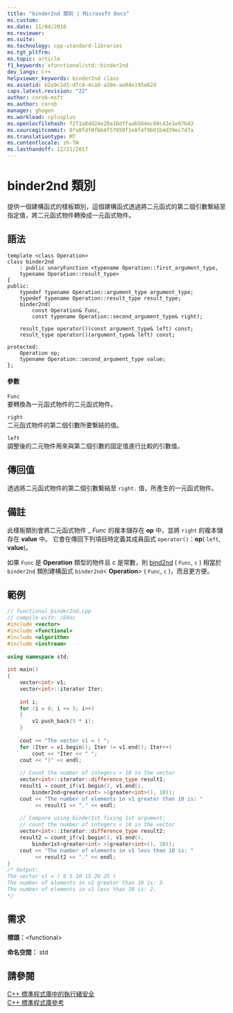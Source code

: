 ```yaml
---
title: "binder2nd 類別 | Microsoft Docs"
ms.custom: 
ms.date: 11/04/2016
ms.reviewer: 
ms.suite: 
ms.technology: cpp-standard-libraries
ms.tgt_pltfrm: 
ms.topic: article
f1_keywords: xfunctional/std::binder2nd
dev_langs: C++
helpviewer_keywords: binder2nd class
ms.assetid: b2a9c1d1-dfc4-4ca9-a10e-ae84e195a62d
caps.latest.revision: "22"
author: corob-msft
ms.author: corob
manager: ghogen
ms.workload: cplusplus
ms.openlocfilehash: f2f1a8dd24e20a10dffaab584ec88c43e1e87b43
ms.sourcegitcommit: 8fa8fdf0fbb4f57950f1e8f4f9b81b4d39ec7d7a
ms.translationtype: MT
ms.contentlocale: zh-TW
ms.lasthandoff: 12/21/2017
---
```

# <a name="binder2nd-class"></a>binder2nd 類別
提供一個建構函式的樣板類別，這個建構函式透過將二元函式的第二個引數繫結至指定值，將二元函式物件轉換成一元函式物件。  
  
## <a name="syntax"></a>語法  
  
```
template <class Operation>
class binder2nd
    : public unaryFunction <typename Operation::first_argument_type,
    typename Operation::result_type>
{
public:
    typedef typename Operation::argument_type argument_type;
    typedef typename Operation::result_type result_type;
    binder2nd(
        const Operation& Func,
        const typename Operation::second_argument_type& right);

    result_type operator()(const argument_type& left) const;
    result_type operator()(argument_type& left) const;

protected:
    Operation op;
    typename Operation::second_argument_type value;
};
```  
  
#### <a name="parameters"></a>參數  
 `Func`  
 要轉換為一元函式物件的二元函式物件。  
  
 `right`  
 二元函式物件的第二個引數所要繫結的值。  
  
 `left`  
 調整後的二元物件用來與第二個引數的固定值進行比較的引數值。  
  
## <a name="return-value"></a>傳回值  
 透過將二元函式物件的第二個引數繫結至 `right.` 值，所產生的一元函式物件。  
  
## <a name="remarks"></a>備註  
 此樣板類別會將二元函式物件 _ *Func* 的複本儲存在 **op** 中，並將 `right` 的複本儲存在 **value** 中。 它會在傳回下列項目時定義其成員函式 `operator()`：**op**( `left`, **value**)。  
  
 如果 `Func` 是 **Operation** 類型的物件且 c 是常數，則 [bind2nd](../standard-library/functional-functions.md#bind2nd) ( `Func`, `c` ) 相當於 `binder2nd` 類別建構函式 `binder2nd`\< **Operation**> ( `Func`, `c` )，而且更方便。  
  
## <a name="example"></a>範例  
  
```cpp  
// functional_binder2nd.cpp  
// compile with: /EHsc  
#include <vector>  
#include <functional>  
#include <algorithm>  
#include <iostream>  
  
using namespace std;  
  
int main()  
{  
    vector<int> v1;  
    vector<int>::iterator Iter;  
  
    int i;  
    for (i = 0; i <= 5; i++)  
    {  
        v1.push_back(5 * i);  
    }  
  
    cout << "The vector v1 = ( ";  
    for (Iter = v1.begin(); Iter != v1.end(); Iter++)  
        cout << *Iter << " ";  
    cout << ")" << endl;  
  
    // Count the number of integers > 10 in the vector  
    vector<int>::iterator::difference_type result1;  
    result1 = count_if(v1.begin(), v1.end(),  
        binder2nd<greater<int> >(greater<int>(), 10));  
    cout << "The number of elements in v1 greater than 10 is: "  
         << result1 << "." << endl;  
  
    // Compare using binder1st fixing 1st argument:  
    // count the number of integers < 10 in the vector  
    vector<int>::iterator::difference_type result2;  
    result2 = count_if(v1.begin(), v1.end(),  
        binder1st<greater<int> >(greater<int>(), 10));  
    cout << "The number of elements in v1 less than 10 is: "  
         << result2 << "." << endl;  
}  
/* Output:  
The vector v1 = ( 0 5 10 15 20 25 )  
The number of elements in v1 greater than 10 is: 3.  
The number of elements in v1 less than 10 is: 2.  
*/  
```  
  
## <a name="requirements"></a>需求  
 **標頭：**\<functional>  
  
 **命名空間：** std  
  
## <a name="see-also"></a>請參閱  
 [C++ 標準程式庫中的執行緒安全](../standard-library/thread-safety-in-the-cpp-standard-library.md)   
 [C++ 標準程式庫參考](../standard-library/cpp-standard-library-reference.md)




